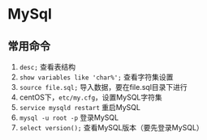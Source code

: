 # MySql

## 常用命令
1. `desc;` 查看表结构
2. `show variables like 'char%';`	查看字符集设置
3. `source file.sql;`	导入数据，要在file.sql目录下进行
4. centOS下，`etc/my.cfg`，设置MySQL字符集
5. `service mysqld restart`	重启MySQL
6. `mysql -u root -p`	登录MySQL
7. `select version();`	查看MySQL版本（要先登录MySQL）

